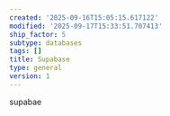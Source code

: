 ```yaml
---
created: '2025-09-16T15:05:15.617122'
modified: '2025-09-17T15:33:51.707413'
ship_factor: 5
subtype: databases
tags: []
title: Supabase
type: general
version: 1
---
```


supabae